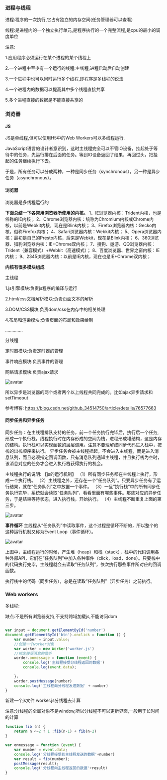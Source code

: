 ### 进程与线程

进程:程序的一次执行,它占有独立的内存空间(任务管理器可以查看)

线程:是进程内的一个独立执行单元,是程序执行的一个完整流程,是cpu的最小的调度单位

注意:

1.应用程序必须运行在某个进程的某个线程上

2.一个进程中至少有一个运行的线程:主线程,进程启动后自动创建

3.一个进程中也可以同时运行多个线程,即程序是多线程的说法

4.一个进程内的数据可以提高其中多个线程直接共享

5.多个进程直接的数据是不能直接共享的

### 浏览器

#### JS

JS是单线程,但可以使用H5中的Web Workers可以多线程运行.

JavaScript语言的设计者意识到，这时主线程完全可以不管IO设备，挂起处于等待中的任务，先运行排在后面的任务。等到IO设备返回了结果，再回过头，把挂起的任务继续执行下去。

于是，所有任务可以分成两种，一种是同步任务（synchronous），另一种是异步任务（asynchronous）。

#### 浏览器

浏览器是多线程运行的

**下面总结一下各常用浏览器所使用的内核。**
 1、IE浏览器内核：Trident内核，也是俗称的IE内核；
 2、Chrome浏览器内核：统称为Chromium内核或Chrome内核，以前是Webkit内核，现在是Blink内核；
 3、Firefox浏览器内核：Gecko内核，俗称Firefox内核；
 4、Safari浏览器内核：Webkit内核；
 5、Opera浏览器内核：最初是自己的Presto内核，后来是Webkit，现在是Blink内核；
 6、360浏览器、猎豹浏览器内核：IE+Chrome双内核；
 7、搜狗、遨游、QQ浏览器内核：Trident（兼容模式）+Webkit（高速模式）；
 8、百度浏览器、世界之窗内核：IE内核；
 9、2345浏览器内核：以前是IE内核，现在也是IE+Chrome双内核；

**内核有很多模块组成**

主线程

1.js引擎模块:负责js程序的编译与运行

2.html/css文档解析模块:负责页面文本的解析

3.DOM/CSS模块,负责dom/css在内存中的相关处理

4.布局和渲染模块:负责页面的布局和效果绘制

..............

分线程

定时器模块:负责定时器的管理

事件响应模块:负责事件的管理

网络请求模块:负责ajax请求

![avatar](./images/浏览器.png)

 所以异步是浏览器的两个或者两个以上线程共同完成的。比如ajax异步请求和setTimeout 

参考博客: https://blog.csdn.net/github_34514750/article/details/76577663 

#### 同步任务和异步任务

同步任务：在主线程排队支持的任务，前一个任务执行完毕后，执行后一个任务,形成一个执行栈，线程执行时在内存形成的空间为栈，进程形成堆结构，这是内存的结构。执行栈可以实现函数的层层调用。注意不要理解成同步代码进入栈中，按栈的出栈顺序来执行。
异步任务会被主线程挂起，不会进入主线程，而是进入消息队列，而且必须指定回调函数，只有消息队列通知主线程，并且执行栈为空时，该消息对应的任务才会进入执行栈获得执行的机会。

主线程执行的说明: 【js的运行机制】
（1）所有同步任务都在主线程上执行，形成一个执行栈。
（2）主线程之外，还存在一个”任务队列”。只要异步任务有了运行结果，就在”任务队列”之中放置一个事件。
（3）一旦”执行栈”中的所有同步任务执行完毕，系统就会读取”任务队列”，看看里面有哪些事件。那些对应的异步任务，于是结束等待状态，进入执行栈，开始执行。
（4）主线程不断重复上面的第三步。

![avatar](./images/浏览器1.png)

 **事件循环**
主线程从”任务队列”中读取事件，这个过程是循环不断的，所以整个的这种运行机制又称为Event Loop（事件循环）。 

![avatar](./images/浏览器2.png)

上图中，主线程运行的时候，产生堆（heap）和栈（stack），栈中的代码调用各种外部API，它们在”任务队列”中加入各种事件（click，load，done）。只要栈中的代码执行完毕，主线程就会去读取”任务队列”，依次执行那些事件所对应的回调函数。

执行栈中的代码（同步任务），总是在读取”任务队列”（异步任务）之前执行。


### Web workers

多线程:

缺点:不是所有浏览器支持,不支持跨域加载js,不能访问dom



```js

var input = document.getElementById('number')
document.getElementById('btn').onclick = function () {
    var number = input.value;
    //创建一个worker对象
    var worker = new Worker('worker.js')
    //绑定接受消息的监听
    worder.onmessage = function (event) {
        console.log('主线程接受分线程返回的数据')
        console.log(event.data);
        
    };
    worder.postMessage(number)
    console.log('主线程向分线程发送数据' + number)
}
```

新建一个js文件 worker.js分线程去计算

注意:分线程的全局对象不是window,所以分线程不可以更新界面,一般用于长时间的计算

```js
function fib (n) {
    return n <=2 ? 1 :fib(n-1) + fib(n-2)
}

var onmessage = function (event) {
    var number = event.data;
    console.log('分线程接受到主线程发送的数据'+number)
    var result = fib(number);
    postMessage(result);
    console.log('分线程向主线程返回的数据'+result)
}
```



